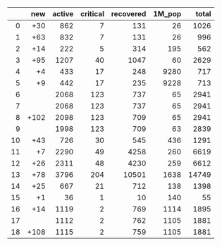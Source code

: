|    |   new |   active |   critical |   recovered |   1M_pop |   total |
|---:|------:|---------:|-----------:|------------:|---------:|--------:|
|  0 |   +30 |      862 |          7 |         131 |       26 |    1026 |
|  1 |   +63 |      832 |          7 |         131 |       26 |     996 |
|  2 |   +14 |      222 |          5 |         314 |      195 |     562 |
|  3 |   +95 |     1207 |         40 |        1047 |       60 |    2629 |
|  4 |    +4 |      433 |         17 |         248 |     9280 |     717 |
|  5 |    +9 |      442 |         17 |         235 |     9228 |     713 |
|  6 |       |     2068 |        123 |         737 |       65 |    2941 |
|  7 |       |     2068 |        123 |         737 |       65 |    2941 |
|  8 |  +102 |     2098 |        123 |         709 |       65 |    2941 |
|  9 |       |     1998 |        123 |         709 |       63 |    2839 |
| 10 |   +43 |      726 |         30 |         545 |      436 |    1291 |
| 11 |    +7 |     2290 |         49 |        4258 |      260 |    6619 |
| 12 |   +26 |     2311 |         48 |        4230 |      259 |    6612 |
| 13 |   +78 |     3796 |        204 |       10501 |     1638 |   14749 |
| 14 |   +25 |      667 |         21 |         712 |      138 |    1398 |
| 15 |    +1 |       36 |          1 |          10 |      140 |      55 |
| 16 |   +14 |     1119 |          2 |         769 |     1114 |    1895 |
| 17 |       |     1112 |          2 |         762 |     1105 |    1881 |
| 18 |  +108 |     1115 |          2 |         759 |     1105 |    1881 |